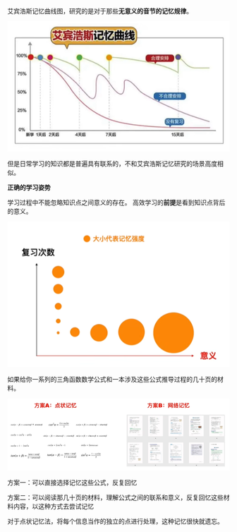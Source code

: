 艾宾浩斯记忆曲线图，研究的是对于那些**无意义的音节的记忆规律**。

![image-20230516163739679](images/image-20230516163739679.png)



但是日常学习的知识都是普遍具有联系的，不和艾宾浩斯记忆研究的场景高度相似。



**正确的学习姿势**

学习过程中不能忽略知识点之间意义的存在。
高效学习的**前提**是看到知识点背后的意义。

![image-20230516164037869](images/image-20230516164037869.png)



如果给你一系列的三角函数数学公式和一本涉及这些公式推导过程的几十页的材料。

![image-20230516164432192](images/image-20230516164432192.png)

方案一：可以直接选择记忆这些公式，反复回忆

方案二：可以阅读那几十页的材料，理解公式之间的联系和意义，反复回忆这些材料内容，以这种方式去尝试记忆

对于点状记忆法，将每个信息当作的独立的点进行处理，这种记忆很快就遗忘。



 


